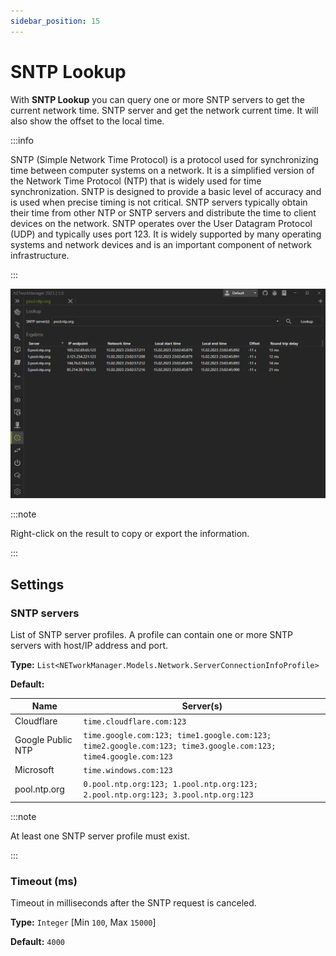 ```yaml
---
sidebar_position: 15
---
```


# SNTP Lookup

With **SNTP Lookup** you can query one or more SNTP servers to get the current network time.
SNTP server and get the network current time. It will also show the offset to the local time.

:::info

SNTP (Simple Network Time Protocol) is a protocol used for synchronizing time between computer systems on a network. It is a simplified version of the Network Time Protocol (NTP) that is widely used for time synchronization. SNTP is designed to provide a basic level of accuracy and is used when precise timing is not critical. SNTP servers typically obtain their time from other NTP or SNTP servers and distribute the time to client devices on the network. SNTP operates over the User Datagram Protocol (UDP) and typically uses port 123. It is widely supported by many operating systems and network devices and is an important component of network infrastructure.

:::

![SNTP Lookup](./img/sntp-lookup.png)

:::note

Right-click on the result to copy or export the information.

:::

## Settings

### SNTP servers

List of SNTP server profiles. A profile can contain one or more SNTP servers with host/IP address and port.

**Type:** `List<NETworkManager.Models.Network.ServerConnectionInfoProfile>`

**Default:**

| Name              | Server(s)                                                                                                     |
| ----------------- | ------------------------------------------------------------------------------------------------------------- |
| Cloudflare        | `time.cloudflare.com:123`                                                                                     |
| Google Public NTP | `time.google.com:123; time1.google.com:123; time2.google.com:123; time3.google.com:123; time4.google.com:123` |
| Microsoft         | `time.windows.com:123`                                                                                        |
| pool.ntp.org      | `0.pool.ntp.org:123; 1.pool.ntp.org:123; 2.pool.ntp.org:123; 3.pool.ntp.org:123`                              |

:::note

At least one SNTP server profile must exist.

:::

### Timeout (ms)

Timeout in milliseconds after the SNTP request is canceled.

**Type:** `Integer` [Min `100`, Max `15000`]

**Default:** `4000`
